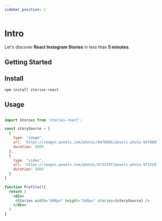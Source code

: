 ```yaml
---
sidebar_position: 1
---
```


# Intro

Let's discover **React Instagram Stories** in less than **5 minutes**.

## Getting Started


## Install


```shell
npm install stories-react
```

## Usage


```jsx

import Stories from 'stories-react';

const storySource = [
  {
    type: "image",
    url: 'https://images.pexels.com/photos/9470805/pexels-photo-9470805.jpeg?w=300',
    duration: 5000
  },
  {
    type: "video",
    url: 'https://images.pexels.com/photos/9733197/pexels-photo-9733197.jpeg?w=300',
    duration: 5000
  }
]

function Profile(){
  return (
    <div>
     <Stories width="400px" height="640px" stories={storySource} />
    </div>
  )
}

```
